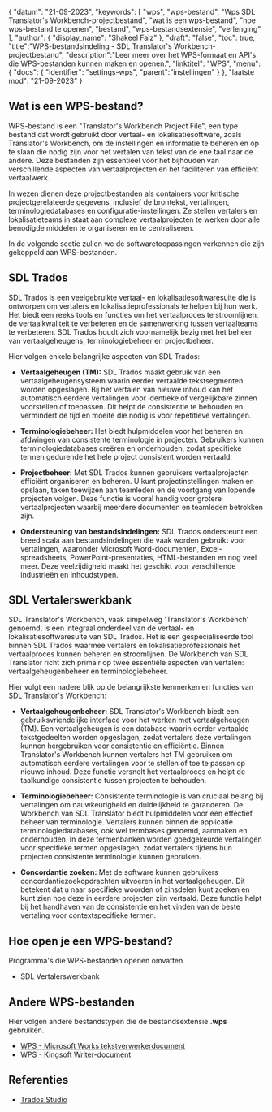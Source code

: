 {
"datum": "21-09-2023",
  "keywords": [
"wps",
"wps-bestand",
"Wps SDL Translator's Workbench-projectbestand",
"wat is een wps-bestand",
"hoe wps-bestand te openen",
"bestand",
"wps-bestandsextensie",
"verlenging"
],
  "author": {
"display_name": "Shakeel Faiz"
},
"draft": "false",
"toc": true,
"title":"WPS-bestandsindeling - SDL Translator's Workbench-projectbestand",
  "description":"Leer meer over het WPS-formaat en API's die WPS-bestanden kunnen maken en openen.",
"linktitel": "WPS",
  "menu": {
    "docs": {
      "identifier": "settings-wps",
"parent":"instellingen"
}
},
"laatste mod": "21-09-2023"
}

## Wat is een WPS-bestand?

WPS-bestand is een "Translator's Workbench Project File", een type bestand dat wordt gebruikt door vertaal- en lokalisatiesoftware, zoals Translator's Workbench, om de instellingen en informatie te beheren en op te slaan die nodig zijn voor het vertalen van tekst van de ene taal naar de andere. Deze bestanden zijn essentieel voor het bijhouden van verschillende aspecten van vertaalprojecten en het faciliteren van efficiënt vertaalwerk.

In wezen dienen deze projectbestanden als containers voor kritische projectgerelateerde gegevens, inclusief de brontekst, vertalingen, terminologiedatabases en configuratie-instellingen. Ze stellen vertalers en lokalisatieteams in staat aan complexe vertaalprojecten te werken door alle benodigde middelen te organiseren en te centraliseren.

In de volgende sectie zullen we de softwaretoepassingen verkennen die zijn gekoppeld aan WPS-bestanden.

## SDL Trados

SDL Trados is een veelgebruikte vertaal- en lokalisatiesoftwaresuite die is ontworpen om vertalers en lokalisatieprofessionals te helpen bij hun werk. Het biedt een reeks tools en functies om het vertaalproces te stroomlijnen, de vertaalkwaliteit te verbeteren en de samenwerking tussen vertaalteams te verbeteren. SDL Trados houdt zich voornamelijk bezig met het beheer van vertaalgeheugens, terminologiebeheer en projectbeheer.

Hier volgen enkele belangrijke aspecten van SDL Trados:

- **Vertaalgeheugen (TM):** SDL Trados maakt gebruik van een vertaalgeheugensysteem waarin eerder vertaalde tekstsegmenten worden opgeslagen. Bij het vertalen van nieuwe inhoud kan het automatisch eerdere vertalingen voor identieke of vergelijkbare zinnen voorstellen of toepassen. Dit helpt de consistentie te behouden en vermindert de tijd en moeite die nodig is voor repetitieve vertalingen.

- **Terminologiebeheer:** Het biedt hulpmiddelen voor het beheren en afdwingen van consistente terminologie in projecten. Gebruikers kunnen terminologiedatabases creëren en onderhouden, zodat specifieke termen gedurende het hele project consistent worden vertaald.

- **Projectbeheer:** Met SDL Trados kunnen gebruikers vertaalprojecten efficiënt organiseren en beheren. U kunt projectinstellingen maken en opslaan, taken toewijzen aan teamleden en de voortgang van lopende projecten volgen. Deze functie is vooral handig voor grotere vertaalprojecten waarbij meerdere documenten en teamleden betrokken zijn.

- **Ondersteuning van bestandsindelingen:** SDL Trados ondersteunt een breed scala aan bestandsindelingen die vaak worden gebruikt voor vertalingen, waaronder Microsoft Word-documenten, Excel-spreadsheets, PowerPoint-presentaties, HTML-bestanden en nog veel meer. Deze veelzijdigheid maakt het geschikt voor verschillende industrieën en inhoudstypen.

## SDL Vertalerswerkbank

SDL Translator's Workbench, vaak simpelweg 'Translator's Workbench' genoemd, is een integraal onderdeel van de vertaal- en lokalisatiesoftwaresuite van SDL Trados. Het is een gespecialiseerde tool binnen SDL Trados waarmee vertalers en lokalisatieprofessionals het vertaalproces kunnen beheren en stroomlijnen. De Workbench van SDL Translator richt zich primair op twee essentiële aspecten van vertalen: vertaalgeheugenbeheer en terminologiebeheer.

Hier volgt een nadere blik op de belangrijkste kenmerken en functies van SDL Translator's Workbench:

- **Vertaalgeheugenbeheer:** SDL Translator's Workbench biedt een gebruiksvriendelijke interface voor het werken met vertaalgeheugen (TM). Een vertaalgeheugen is een database waarin eerder vertaalde tekstgedeelten worden opgeslagen, zodat vertalers deze vertalingen kunnen hergebruiken voor consistentie en efficiëntie. Binnen Translator's Workbench kunnen vertalers het TM gebruiken om automatisch eerdere vertalingen voor te stellen of toe te passen op nieuwe inhoud. Deze functie versnelt het vertaalproces en helpt de taalkundige consistentie tussen projecten te behouden.

- **Terminologiebeheer:** Consistente terminologie is van cruciaal belang bij vertalingen om nauwkeurigheid en duidelijkheid te garanderen. De Workbench van SDL Translator biedt hulpmiddelen voor een effectief beheer van terminologie. Vertalers kunnen binnen de applicatie terminologiedatabases, ook wel termbases genoemd, aanmaken en onderhouden. In deze termenbanken worden goedgekeurde vertalingen voor specifieke termen opgeslagen, zodat vertalers tijdens hun projecten consistente terminologie kunnen gebruiken.

- **Concordantie zoeken:** Met de software kunnen gebruikers concordantiezoekopdrachten uitvoeren in het vertaalgeheugen. Dit betekent dat u naar specifieke woorden of zinsdelen kunt zoeken en kunt zien hoe deze in eerdere projecten zijn vertaald. Deze functie helpt bij het handhaven van de consistentie en het vinden van de beste vertaling voor contextspecifieke termen.

## Hoe open je een WPS-bestand?

Programma's die WPS-bestanden openen omvatten

- SDL Vertalerswerkbank

## Andere WPS-bestanden

Hier volgen andere bestandstypen die de bestandsextensie **.wps** gebruiken.

- [WPS - Microsoft Works tekstverwerkerdocument](/nl/word-processing/wps/)
- [WPS - Kingsoft Writer-document](/nl/word-processing/wps-kingsoft/)

## Referenties
* [Trados Studio](https://en.wikipedia.org/wiki/Trados_Studio)
